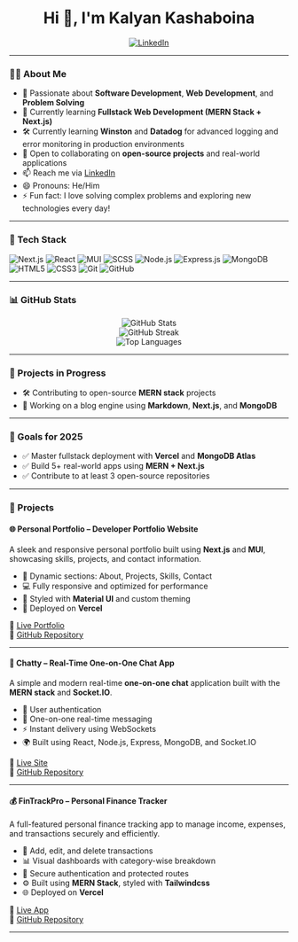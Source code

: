 <h1 align="center">Hi 👋, I'm Kalyan Kashaboina</h1>

<p align="center">
  <a href="https://www.linkedin.com/in/kashaboina-kalyan-308495284/" target="_blank">
    <img src="https://img.shields.io/badge/LinkedIn-Kalyan%20Kashaboina-blue?style=flat-square&logo=linkedin" alt="LinkedIn">
  </a>
</p>

---

### 👨‍💻 About Me

- 👀 Passionate about **Software Development**, **Web Development**, and **Problem Solving**
- 🌱 Currently learning **Fullstack Web Development (MERN Stack + Next.js)**
- 🛠️ Currently learning **Winston** and **Datadog** for advanced logging and error monitoring in production environments
- 💞️ Open to collaborating on **open-source projects** and real-world applications
- 📫 Reach me via [LinkedIn](https://www.linkedin.com/in/kashaboina-kalyan-308495284/)
- 😄 Pronouns: He/Him
- ⚡ Fun fact: I love solving complex problems and exploring new technologies every day!

---

### 🔧 Tech Stack

<p align="left">
  <img src="https://img.shields.io/badge/Next.js-000000?style=for-the-badge&logo=nextdotjs&logoColor=white" alt="Next.js"/>
  <img src="https://img.shields.io/badge/React-20232A?style=for-the-badge&logo=react&logoColor=61DAFB" alt="React"/>
  <img src="https://img.shields.io/badge/MUI-007FFF?style=for-the-badge&logo=mui&logoColor=white" alt="MUI"/>
  <img src="https://img.shields.io/badge/SCSS-CC6699?style=for-the-badge&logo=sass&logoColor=white" alt="SCSS"/>
  <img src="https://img.shields.io/badge/Node.js-339933?style=for-the-badge&logo=nodedotjs&logoColor=white" alt="Node.js"/>
  <img src="https://img.shields.io/badge/Express.js-000000?style=for-the-badge&logo=express&logoColor=white" alt="Express.js"/>
  <img src="https://img.shields.io/badge/MongoDB-4EA94B?style=for-the-badge&logo=mongodb&logoColor=white" alt="MongoDB"/>
  <img src="https://img.shields.io/badge/HTML5-E34F26?style=for-the-badge&logo=html5&logoColor=white" alt="HTML5"/>
  <img src="https://img.shields.io/badge/CSS3-1572B6?style=for-the-badge&logo=css3&logoColor=white" alt="CSS3"/>
  <img src="https://img.shields.io/badge/Git-F05032?style=for-the-badge&logo=git&logoColor=white" alt="Git"/>
  <img src="https://img.shields.io/badge/GitHub-181717?style=for-the-badge&logo=github&logoColor=white" alt="GitHub"/>
</p>

---

### 📊 GitHub Stats

<p align="center">
  <img src="https://github-readme-stats.vercel.app/api?username=kalyankashaboina&show_icons=true&theme=react&hide_border=true" alt="GitHub Stats"/>
  <br/>
  <img src="https://streak-stats.demolab.com/?user=kalyankashaboina&theme=react&hide_border=true" alt="GitHub Streak"/>
  <br/>
  <img src="https://github-readme-stats.vercel.app/api/top-langs/?username=kalyankashaboina&layout=compact&theme=react&hide_border=true" alt="Top Languages"/>
</p>

---

### 🚀 Projects in Progress

- 🛠️ Contributing to open-source **MERN stack** projects  
- 📘 Working on a blog engine using **Markdown**, **Next.js**, and **MongoDB**

---

### 🎯 Goals for 2025

- ✅ Master fullstack deployment with **Vercel** and **MongoDB Atlas**
- ✅ Build 5+ real-world apps using **MERN + Next.js**
- ✅ Contribute to at least 3 open-source repositories

---

### 🧩 Projects

#### 🌐 Personal Portfolio – Developer Portfolio Website

A sleek and responsive personal portfolio built using **Next.js** and **MUI**, showcasing skills, projects, and contact information.

- 📄 Dynamic sections: About, Projects, Skills, Contact  
- 💻 Fully responsive and optimized for performance  
- 🎨 Styled with **Material UI** and custom theming  
- 🚀 Deployed on **Vercel**

🔗 [Live Portfolio](https://kalyan-kashaboina-portfolio.vercel.app/)  
📂 [GitHub Repository](https://github.com/kalyankashaboina/kalyan_kashaboina_portfolio)

---

#### 💬 Chatty – Real-Time One-on-One Chat App

A simple and modern real-time **one-on-one chat** application built with the **MERN stack** and **Socket.IO**.

- 🔐 User authentication  
- 💬 One-on-one real-time messaging  
- ⚡ Instant delivery using WebSockets  
- 🌍 Built using React, Node.js, Express, MongoDB, and Socket.IO

🔗 [Live Site](https://chatty-navy.vercel.app/)  
📂 [GitHub Repository](https://github.com/kalyankashaboina/Chatty)

---

#### 💰 FinTrackPro – Personal Finance Tracker

A full-featured personal finance tracking app to manage income, expenses, and transactions securely and efficiently.

- 🧾 Add, edit, and delete transactions  
- 📊 Visual dashboards with category-wise breakdown  
- 🔐 Secure authentication and protected routes  
- ⚙️ Built using **MERN Stack**, styled with **Tailwindcss**  
- 🌐 Deployed on **Vercel**

🔗 [Live App](https://fintrackpro-three.vercel.app/login)  
📂 [GitHub Repository](https://github.com/kalyankashaboina/FinTrackPro)

---

<!---
kalyankashaboina/kalyankashaboina is a ✨ special ✨ repository because its `README.md` (this file) appears on your GitHub profile.
You can click the Preview link to take a look at your changes.
--->
